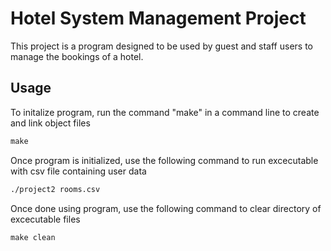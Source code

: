 # Hotel System Management Project

This project is a program designed to be used by guest and staff users to 
manage the bookings of a hotel.


## Usage

To initalize program, run the command "make" in a command line to create and link object files

```makefile
make
```

Once program is initialized, use the following command to run excecutable with csv file containing user data
```makefile
./project2 rooms.csv
```

Once done using program, use the following command to clear directory of excecutable files
```makefile
make clean
```